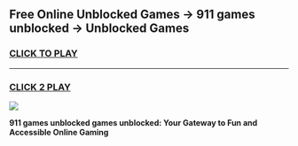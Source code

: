 
## Free Online Unblocked Games → 911 games unblocked → Unblocked Games
<h3>
<a href="https://premium.freeplayer.one?title=911_games_unblocked&ref=21F">CLICK TO PLAY</a></h3>
<hr>

<h3>
<a href="https://premium.freeplayer.one?title=911_games_unblocked&ref=21F">CLICK 2 PLAY</a>
  
</h3>

<a href="https://premium.freeplayer.one?title=911_games_unblocked&ref=21F/"><img src="https://clearcache.store/games.png"></a>


**911 games unblocked games unblocked: Your Gateway to Fun and Accessible Online Gaming**
